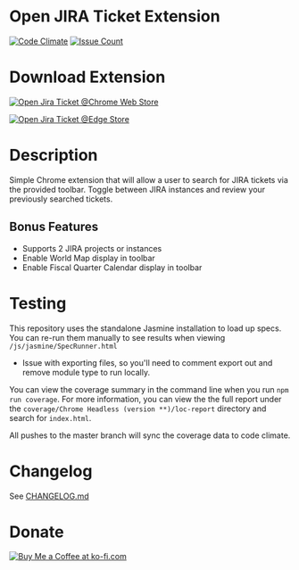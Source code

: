 # Open JIRA Ticket Extension
[![Code Climate](https://codeclimate.com/github/jjwong/open_jira_ticket_toolbar/badges/gpa.svg)](https://codeclimate.com/github/jjwong/open_jira_ticket_toolbar)
[![Issue Count](https://codeclimate.com/github/jjwong/open_jira_ticket_toolbar/badges/issue_count.svg)](https://codeclimate.com/github/jjwong/open_jira_ticket_toolbar)

# Download Extension
[![Open Jira Ticket @Chrome Web Store](https://storage.googleapis.com/web-dev-uploads/image/WlD8wC6g8khYWPJUsQceQkhXSlv1/mPGKYBIR2uCP0ApchDXE.png "Open Jira Ticket @Chrome Web Store")](https://chrome.google.com/webstore/detail/open-jira-ticket/blblhnpjhhjdbgbcgmmldohpalmbedci?hl=en-US)

[![Open Jira Ticket @Edge Store](https://get.microsoft.com/images/en-us%20dark.svg "Open Jira Ticket @Edge Store")](https://microsoftedge.microsoft.com/addons/detail/open-jira-ticket/mcgalgcbedknfbohhhnngnbofngoifkm)

# Description
Simple Chrome extension that will allow a user to search for JIRA tickets via the provided toolbar. Toggle between JIRA instances and review your previously searched tickets.

## Bonus Features
* Supports 2 JIRA projects or instances
* Enable World Map display in toolbar
* Enable Fiscal Quarter Calendar display in toolbar

# Testing
This repository uses the standalone Jasmine installation to load up specs. You can re-run them manually to see results when viewing `/js/jasmine/SpecRunner.html`

* Issue with exporting files, so you'll need to comment export out and remove module type to run locally.

You can view the coverage summary in the command line when you run `npm run coverage`.
For more information, you can view the the full report under the `coverage/Chrome Headless (version **)/loc-report` directory and search for `index.html`.

All pushes to the master branch will sync the coverage data to code climate.

# Changelog
See [CHANGELOG.md](CHANGELOG.md)

# Donate
[![Buy Me a Coffee at ko-fi.com](https://storage.ko-fi.com/cdn/kofi1.png?v=3 "Buy Me a Coffee at ko-fi.com")](https://ko-fi.com/A0A3H3GR7)